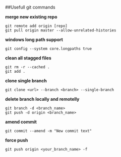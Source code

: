 ##Usefull git commands

**merge new existing repo**
```
git remote add origin [repo]
git pull origin master --allow-unrelated-histories
```

**windows long path support**
```
git config --system core.longpaths true
```

**clean all stagged files**
```
git rm -r --cached .
git add .
```

**clone single branch**
```
git clone <url> --branch <branch> --single-branch
```

**delete branch locally and remotelly**
```
git branch -d <branch_name>
git push -d origin <branch_name>
```

**amend commit**
```
git commit --amend -m "New commit text"
```

**force push**
```
git push origin <your_branch_name> -f
```
